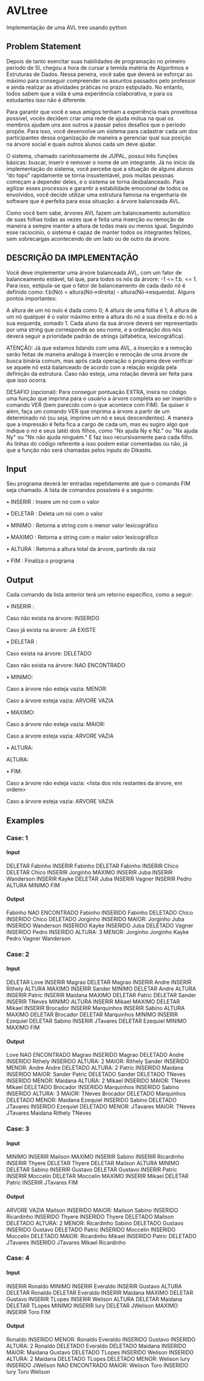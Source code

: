 # AVLtree
Implementação de uma AVL tree usando python



## Problem Statement

Depois de tanto exercitar suas habilidades de programação no primeiro período de SI, chegou a hora de cursar a temida matéria de Algoritmos e Estruturas de Dados. Nessa peneira, você sabe que deverá se esforçar ao máximo para conseguir compreender os assuntos passados pelo professor e ainda realizar as atividades práticas no prazo estipulado. No entanto, todos sabem que a vida é uma experiência colaborativa, e para os estudantes isso não é diferente.

Para garantir que você e seus amigos tenham a experiência mais proveitosa possível, vocês decidem criar uma rede de ajuda mútua na qual os membros ajudam uns aos outros a passar pelos desafios que o período propõe. Para isso, você desenvolve um sistema para cadastrar cada um dos participantes dessa organização de maneira a gerenciar qual sua posição na árvore social e quais outros alunos cada um deve ajudar.

O sistema, chamado carinhosamente de JUPAL, possui três funções básicas: buscar, inserir e remover o nome de um integrante. Já no início da implementação do sistema, você percebe que a situação de alguns alunos “do topo” rapidamente se torna insustentável, pois muitas pessoas começam a depender deles, e o sistema se torna desbalanceado. Para agilizar esses processos e garantir a estabilidade emocional de todos os envolvidos, você decide utilizar uma estrutura famosa na engenharia de software que é perfeita para essa situação: a árvore balanceada AVL.

Como você bem sabe, árvores AVL fazem um balanceamento automático de suas folhas todas as vezes que é feita uma inserção ou remoção de maneira a sempre manter a altura de todas mais ou menos igual. Seguindo esse raciocínio, o sistema é capaz de manter todos os integrantes felizes, sem sobrecargas acontecendo de um lado ou de outro da árvore.

## DESCRIÇÃO DA IMPLEMENTAÇÃO

Você deve implementar uma árvore balanceada AVL, com um fator de balanceamento estável, tal que, para todos os nós da árvore: -1 <= f.b. <= 1. Para isso, estipula-se que o fator de balanceamento de cada dado nó é definido como: f.b(Nó) = altura(Nó->direita) - altura(Nó->esquerda). Alguns pontos importantes:

A altura de um nó nulo é dada como 0;
A altura de uma folha é 1;
A altura de um nó qualquer é o valor máximo entre a altura do nó a sua direita e do nó a sua esquerda, somado 1.
Cada aluno da sua árvore deverá ser representado por uma string que corresponde ao seu nome, e a ordenação dos nós deverá seguir a prioridade padrão de strings (alfabética, lexicográfica).

ATENÇÃO: Já que estamos lidando com uma AVL, a inserção e a remoção serão feitas de maneira análoga à inserção e remoção de uma árvore de busca binária comum, mas após cada operação o programa deve verificar se aquele nó está balanceado de acordo com a relação exigida pela definição da estrutura. Caso não esteja, uma rotação deverá ser feita para que isso ocorra.

DESAFIO (opcional): Para conseguir pontuação EXTRA, insira no código uma função que imprima para o usuário a árvore completa ao ser inserido o comando VER (bem parecido com o que acontece com FIM). Se quiser ir além, faça um comando VER <nome> que imprima a árvore a partir de um determinado nó (ou seja, imprime um nó e seus descendentes). A maneira que a impressão é feita fica a cargo de cada um, mas eu sugiro algo que indique o nó e seus (até) dois filhos, como "Nx ajuda Ny e Nz." ou "Nx ajuda Ny" ou "Nx não ajuda ninguém." E faz isso recursivamente para cada filho. As linhas do código referente a isso podem estar comentadas ou não, já que a função não será chamadas pelos inputs do Dikastis.

## Input

Seu programa deverá ler entradas repetidamente até que o comando FIM seja chamado. A lista de comandos possíveis é a seguinte:

• INSERIR <nome> : Insere um nó com o valor <nome>

• DELETAR <nome> : Deleta um nó com o valor <nome>

• MINIMO : Retorna a string com o menor valor lexicográfico

• MAXIMO : Retorna a string com o maior valor lexicográfico

• ALTURA : Retorna a altura total da árvore, partindo da raiz

• FIM : Finaliza o programa

## Output

Cada comando da lista anterior terá um retorno específico, como a seguir:

• INSERIR <nome>:

Caso <nome> não exista na árvore: <nome> INSERIDO

Caso <nome> já exista na árvore: <nome> JA EXISTE

• DELETAR <nome>:

Caso <nome> exista na árvore: <nome> DELETADO

Caso <nome> não exista na árvore: <nome> NAO ENCONTRADO

• MINIMO:

Caso a árvore não esteja vazia: MENOR: <nome>

Caso a árvore esteja vazia: ARVORE VAZIA

• MAXIMO:

Caso a árvore não esteja vazia: MAIOR: <nome>

Caso a árvore esteja vazia: ARVORE VAZIA

• ALTURA:

ALTURA: <alturadaarvore>

• FIM:

Caso a árvore não esteja vazia: <lista dos nós restantes da árvore, em ordem>

Caso a árvore esteja vazia: ARVORE VAZIA

## Examples

### Case: 1

#### Input

DELETAR Fabinho
INSERIR Fabinho
DELETAR Fabinho
INSERIR Chico
DELETAR Chico
INSERIR Jorginho
MAXIMO
INSERIR Juba
INSERIR Wanderson
INSERIR Kayke
DELETAR Juba
INSERIR Vagner
INSERIR Pedro
ALTURA
MINIMO
FIM

#### Output

Fabinho NAO ENCONTRADO
Fabinho INSERIDO
Fabinho DELETADO
Chico INSERIDO
Chico DELETADO
Jorginho INSERIDO
MAIOR: Jorginho
Juba INSERIDO
Wanderson INSERIDO
Kayke INSERIDO
Juba DELETADO
Vagner INSERIDO
Pedro INSERIDO
ALTURA: 3
MENOR: Jorginho
Jorginho Kayke Pedro Vagner Wanderson

### Case: 2

#### Input

DELETAR Love
INSERIR Magrao
DELETAR Magrao
INSERIR Andre
INSERIR Rithely
ALTURA
MAXIMO
INSERIR Sander
MINIMO
DELETAR Andre
ALTURA
INSERIR Patric
INSERIR Maidana
MAXIMO
DELETAR Patric
DELETAR Sander
INSERIR TNeves
MINIMO
ALTURA
INSERIR Mikael
MAXIMO
DELETAR Mikael
INSERIR Brocador
INSERIR Marquinhos
INSERIR Sabino
ALTURA
MAXIMO
DELETAR Brocador
DELETAR Marquinhos
MINIMO
INSERIR Ezequiel
DELETAR Sabino
INSERIR JTavares
DELETAR Ezequiel
MINIMO
MAXIMO
FIM

#### Output

Love NAO ENCONTRADO
Magrao INSERIDO
Magrao DELETADO
Andre INSERIDO
Rithely INSERIDO
ALTURA: 2
MAIOR: Rithely
Sander INSERIDO
MENOR: Andre
Andre DELETADO
ALTURA: 2
Patric INSERIDO
Maidana INSERIDO
MAIOR: Sander
Patric DELETADO
Sander DELETADO
TNeves INSERIDO
MENOR: Maidana
ALTURA: 2
Mikael INSERIDO
MAIOR: TNeves
Mikael DELETADO
Brocador INSERIDO
Marquinhos INSERIDO
Sabino INSERIDO
ALTURA: 3
MAIOR: TNeves
Brocador DELETADO
Marquinhos DELETADO
MENOR: Maidana
Ezequiel INSERIDO
Sabino DELETADO
JTavares INSERIDO
Ezequiel DELETADO
MENOR: JTavares
MAIOR: TNeves
JTavares Maidana Rithely TNeves

### Case: 3

#### Input

MINIMO
INSERIR Mailson
MAXIMO
INSERIR Sabino
INSERIR Ricardinho
INSERIR Thyere
DELETAR Thyere
DELETAR Mailson
ALTURA
MINIMO
DELETAR Sabino
INSERIR Gustavo
DELETAR Gustavo
INSERIR Patric
INSERIR Moccelin
DELETAR Moccelin
MAXIMO
INSERIR Mikael
DELETAR Patric
INSERIR JTavares
FIM

#### Output

ARVORE VAZIA
Mailson INSERIDO
MAIOR: Mailson
Sabino INSERIDO
Ricardinho INSERIDO
Thyere INSERIDO
Thyere DELETADO
Mailson DELETADO
ALTURA: 2
MENOR: Ricardinho
Sabino DELETADO
Gustavo INSERIDO
Gustavo DELETADO
Patric INSERIDO
Moccelin INSERIDO
Moccelin DELETADO
MAIOR: Ricardinho
Mikael INSERIDO
Patric DELETADO
JTavares INSERIDO
JTavares Mikael Ricardinho

### Case: 4

#### Input

INSERIR Ronaldo
MINIMO
INSERIR Everaldo
INSERIR Gustavo
ALTURA
DELETAR Ronaldo
DELETAR Everaldo
INSERIR Maidana
MAXIMO
DELETAR Gustavo
INSERIR TLopes
INSERIR Welison
ALTURA
DELETAR Maidana
DELETAR TLopes
MINIMO
INSERIR Iury
DELETAR JWelison
MAXIMO
INSERIR Toro
FIM

#### Output

Ronaldo INSERIDO
MENOR: Ronaldo
Everaldo INSERIDO
Gustavo INSERIDO
ALTURA: 2
Ronaldo DELETADO
Everaldo DELETADO
Maidana INSERIDO
MAIOR: Maidana
Gustavo DELETADO
TLopes INSERIDO
Welison INSERIDO
ALTURA: 2
Maidana DELETADO
TLopes DELETADO
MENOR: Welison
Iury INSERIDO
JWelison NAO ENCONTRADO
MAIOR: Welison
Toro INSERIDO
Iury Toro Welison
